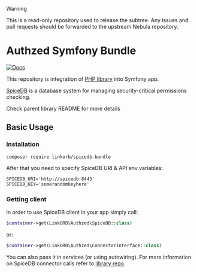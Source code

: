 > [!WARNING]
> This is a read-only repository used to release the subtree. Any issues and pull requests should be forwarded to the
> upstream Nebula repository.

# Authzed Symfony Bundle

[![Docs](https://img.shields.io/badge/docs-authzed.com-%234B4B6C "Authzed Documentation")](https://docs.authzed.com)

This repository is integration of [PHP library](https://github.com/linkorb/spicedb-php) into Symfony app.

[SpiceDB] is a database system for managing security-critical permissions checking.

Check parent library README for more details

[SpiceDB]: https://github.com/authzed/spicedb

## Basic Usage

### Installation

```shell
composer require linkorb/spicedb-bundle
```
After that you need to specify SpiceDB URI & API env variables:
```
SPICEDB_URI='http://spicedb:8443'
SPICEDB_KEY='somerandomkeyhere'
```

### Getting client

In order to use SpiceDB client in your app simply call:
```php
$container->get(LinkORB\Authzed\SpiceDB::class)
```
or:
```php
$container->get(LinkORB\Authzed\ConnectorInterface::class)
```

You can also pass it in services (or using autowiring). For more information on SpiceDB connector calls refer to [library repo](https://github.com/linkorb/spicedb-php).
